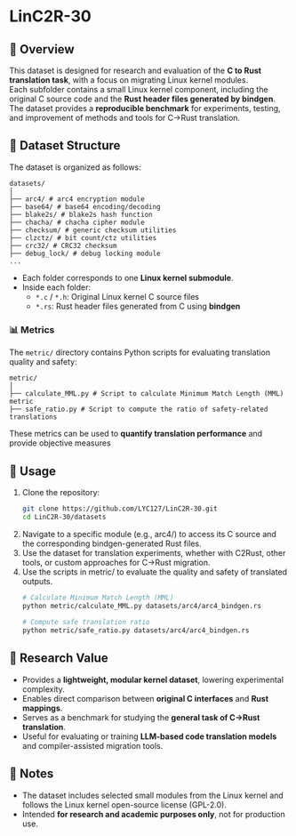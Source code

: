 # LinC2R-30

## 📖 Overview
This dataset is designed for research and evaluation of the **C to Rust translation task**, with a focus on migrating Linux kernel modules.  
Each subfolder contains a small Linux kernel component, including the original C source code and the **Rust header files generated by bindgen**.  
The dataset provides a **reproducible benchmark** for experiments, testing, and improvement of methods and tools for C→Rust translation.

## 📂 Dataset Structure
The dataset is organized as follows:
```text
datasets/
│
├── arc4/ # arc4 encryption module
├── base64/ # base64 encoding/decoding
├── blake2s/ # blake2s hash function
├── chacha/ # chacha cipher module
├── checksum/ # generic checksum utilities
├── clzctz/ # bit count/ctz utilities
├── crc32/ # CRC32 checksum
├── debug_lock/ # debug locking module
...
```

- Each folder corresponds to one **Linux kernel submodule**.  
- Inside each folder:
  - `*.c` / `*.h`: Original Linux kernel C source files  
  - `*.rs`: Rust header files generated from C using **bindgen**
 

### 📊 Metrics
The `metric/` directory contains Python scripts for evaluating translation quality and safety:
```text
metric/
│
├── calculate_MML.py # Script to calculate Minimum Match Length (MML) metric
├── safe_ratio.py # Script to compute the ratio of safety-related translations
```

These metrics can be used to **quantify translation performance** and provide objective measures 

## 🔧 Usage
1. Clone the repository:
   ```bash
   git clone https://github.com/LYC127/LinC2R-30.git
   cd LinC2R-30/datasets
   ```
2. Navigate to a specific module (e.g., arc4/) to access its C source and the corresponding bindgen-generated Rust files.
3. Use the dataset for translation experiments, whether with C2Rust, other tools, or custom approaches for C→Rust migration.
4. Use the scripts in metric/ to evaluate the quality and safety of translated outputs.
   ```bash
   # Calculate Minimum Match Length (MML)
   python metric/calculate_MML.py datasets/arc4/arc4_bindgen.rs
  
   # Compute safe translation ratio
   python metric/safe_ratio.py datasets/arc4/arc4_bindgen.rs
   ```

## 🎯 Research Value
- Provides a **lightweight, modular kernel dataset**, lowering experimental complexity.  
- Enables direct comparison between **original C interfaces** and **Rust mappings**.  
- Serves as a benchmark for studying the **general task of C→Rust translation**.  
- Useful for evaluating or training **LLM-based code translation models** and compiler-assisted migration tools.  

## 📌 Notes
- The dataset includes selected small modules from the Linux kernel and follows the Linux kernel open-source license (GPL-2.0).  
- Intended **for research and academic purposes only**, not for production use.  
